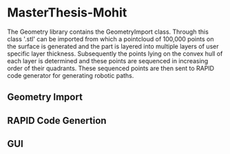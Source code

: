 # MasterThesis-Mohit
The Geometry library contains the GeometryImport class. Through this class '.stl' can be imported
from which a pointcloud of 100,000 points on the surface is generated
and the part is layered into multiple layers of user specific layer thickness. Subsequently the points lying on the convex hull
of each layer is determined and these points are sequenced in increasing order of their quadrants. These sequenced points are then sent to RAPID code
generator for generating robotic paths.
## Geometry Import

## RAPID Code Genertion

## GUI